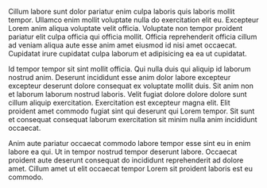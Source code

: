 Cillum labore sunt dolor pariatur enim culpa laboris quis laboris mollit tempor. Ullamco enim mollit voluptate nulla do exercitation elit eu. Excepteur Lorem anim aliqua voluptate velit officia. Voluptate non tempor proident pariatur elit culpa officia qui officia mollit. Officia reprehenderit officia cillum ad veniam aliqua aute esse anim amet eiusmod id nisi amet occaecat. Cupidatat irure cupidatat culpa laborum et adipisicing ea ea ut cupidatat.

Id tempor tempor sit sint mollit officia. Qui nulla duis qui aliquip id laborum nostrud anim. Deserunt incididunt esse anim dolor labore excepteur excepteur deserunt dolore consequat ex voluptate mollit duis. Sit anim non et laborum laborum nostrud laboris. Velit fugiat dolore dolore dolore sunt cillum aliquip exercitation. Exercitation est excepteur magna elit. Elit proident amet commodo fugiat sint qui deserunt qui Lorem tempor. Sit sunt et consequat consequat laborum exercitation sit minim nulla anim incididunt occaecat.

Anim aute pariatur occaecat commodo labore tempor esse sint eu in enim labore ea qui. Ut in tempor nostrud tempor deserunt labore. Occaecat proident aute deserunt consequat do incididunt reprehenderit ad dolore amet. Cillum amet ut elit occaecat tempor Lorem sit proident laboris est eu commodo.